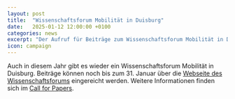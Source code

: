 ```yaml
---
layout: post
title:  "Wissenschaftsforum Mobilität in Duisburg"
date:   2025-01-12 12:00:00 +0100
categories: news
excerpt: "Der Aufruf für Beiträge zum Wissenschaftsforum Mobilität in Duisburg läuft noch bis zum 31. Januar."
icon: campaign
---
```


Auch in diesem Jahr gibt es wieder ein Wissenschaftsforum Mobilität in Duisburg. Beiträge können noch bis zum 31. Januar über die [Webseite des Wissenschaftsforums](https://wifo-mobilitaet.de/) eingereicht werden. Weitere Informationen finden sich im [Call for Papers](https://wifo-mobilitaet.de/wp-content/uploads/2024/10/Call-for-Papers-17.-Wissenschaftsforum-Mobilitaet-2025.pdf).
